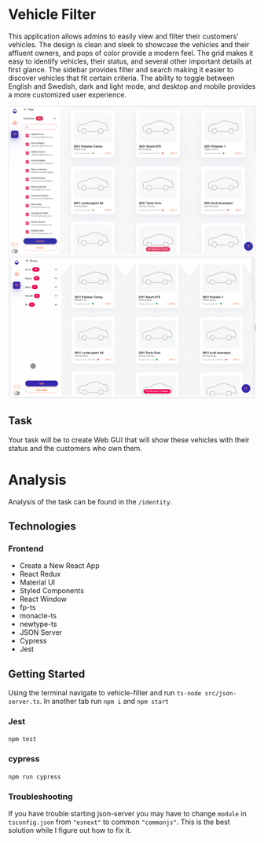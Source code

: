 # Vehicle Filter

This application allows admins to easily view and filter their customers' vehicles. The design is clean and sleek to showcase the vehicles and their affluent owners, and pops of color provide a modern feel. The grid makes it easy to identify vehicles, their status, and several other important details at first glance. The sidebar provides filter and search making it easier to discover vehicles that fit certain criteria. The ability to toggle between English and Swedish, dark and light mode, and desktop and mobile provides a more customized user experience.

![vehicle filter](https://github.com/emilylhansen/vehicle_filter/blob/main/identity/desktop_light.png)
![vehicle filter](https://github.com/emilylhansen/vehicle_filter/blob/main/identity/vehicle-filter-gif.gif)

## Task

Your task will be to create Web GUI that will show these vehicles with their status and the customers who own them.

# Analysis

Analysis of the task can be found in the `/identity`.

## Technologies

### Frontend

- Create a New React App
- React Redux
- Material UI
- Styled Components
- React Window
- fp-ts
- monacle-ts
- newtype-ts
- JSON Server
- Cypress
- Jest

## Getting Started

Using the terminal navigate to vehicle-filter and run `ts-node src/json-server.ts`. In another tab run `npm i` and `npm start`

### Jest

`npm test`

### cypress

`npm run cypress`

### Troubleshooting

If you have trouble starting json-server you may have to change `module` in `tsconfig.json` from `"esnext"` to common `"commonjs"`. This is the best solution while I figure out how to fix it.
